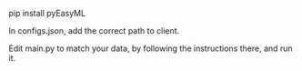 pip install pyEasyML

In configs.json, add the correct path to client.

Edit main.py to match your data, by following the instructions there, and run it.

